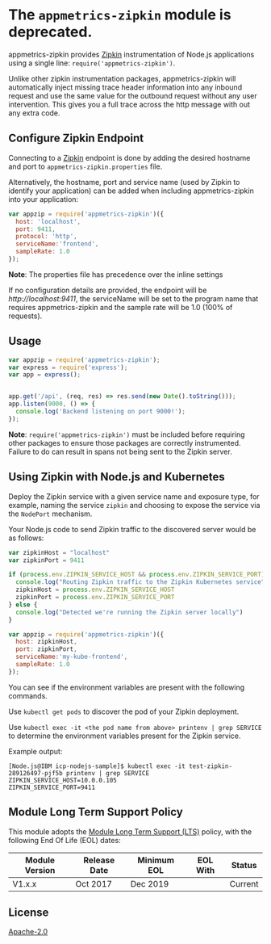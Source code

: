 # The `appmetrics-zipkin` module is deprecated.

appmetrics-zipkin provides [Zipkin](https://github.com/openzipkin/zipkin) instrumentation of Node.js applications using a single line: `require('appmetrics-zipkin')`. 

Unlike other zipkin instrumentation packages, appmetrics-zipkin will automatically inject missing trace header information into any inbound request and use the same value for the outbound request without any user intervention. This gives you a full trace across the http message with out any extra code.

## Configure Zipkin Endpoint
Connecting to a [Zipkin](https://github.com/openzipkin/zipkin) endpoint is done by adding the desired hostname and port to `appmetrics-zipkin.properties` file.

Alternatively, the hostname, port and service name (used by Zipkin to identify your application) can be added when including appmetrics-zipkin into your application:

```js
var appzip = require('appmetrics-zipkin')({
  host: 'localhost',
  port: 9411,
  protocol: 'http',
  serviceName:'frontend',
  sampleRate: 1.0
});
```

**Note**: The properties file has precedence over the inline settings

If no configuration details are provided, the endpoint will be _http://localhost:9411_, the serviceName will be set to the program name that requires appmetrics-zipkin and the sample rate will be 1.0 (100% of requests).


## Usage
```js
var appzip = require('appmetrics-zipkin');
var express = require('express');
var app = express();


app.get('/api', (req, res) => res.send(new Date().toString()));
app.listen(9000, () => {
  console.log('Backend listening on port 9000!');
});
```

**Note**: `require('appmetrics-zipkin')` must be included before requiring other packages to ensure those packages are correctly instrumented. Failure to do can result in spans not being sent to the Zipkin server.

## Using Zipkin with Node.js and Kubernetes
Deploy the Zipkin service with a given service name and exposure type, for example, naming the service `zipkin` and choosing to expose the service via the `NodePort` mechanism.

Your Node.js code to send Zipkin traffic to the discovered server would be as follows:

```js
var zipkinHost = "localhost"
var zipkinPort = 9411  

if (process.env.ZIPKIN_SERVICE_HOST && process.env.ZIPKIN_SERVICE_PORT) {
  console.log("Routing Zipkin traffic to the Zipkin Kubernetes service")
  zipkinHost = process.env.ZIPKIN_SERVICE_HOST
  zipkinPort = process.env.ZIPKIN_SERVICE_PORT
} else {
  console.log("Detected we're running the Zipkin server locally")
}

var appzip = require('appmetrics-zipkin')({
  host: zipkinHost,
  port: zipkinPort,
  serviceName:'my-kube-frontend',
  sampleRate: 1.0
});
```

You can see if the environment variables are present with the following commands.

Use `kubectl get pods` to discover the pod of your Zipkin deployment.

Use `kubectl exec -it <the pod name from above> printenv | grep SERVICE` to determine the environment variables present for the Zipkin service.

Example output:
```
[Node.js@IBM icp-nodejs-sample]$ kubectl exec -it test-zipkin-289126497-pjf5b printenv | grep SERVICE
ZIPKIN_SERVICE_HOST=10.0.0.105
ZIPKIN_SERVICE_PORT=9411
```

## Module Long Term Support Policy

This module adopts the [Module Long Term Support (LTS)](http://github.com/CloudNativeJS/ModuleLTS) policy, with the following End Of Life (EOL) dates:

| Module Version   | Release Date | Minimum EOL | EOL With     | Status  |
|------------------|--------------|-------------|--------------|---------|
| V1.x.x	         | Oct 2017     | Dec 2019    |              | Current |




## License

  [Apache-2.0](LICENSE)
